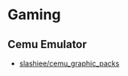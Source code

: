 # Gaming

## Cemu Emulator

- [slashiee/cemu_graphic_packs](https://github.com/slashiee/cemu_graphic_packs)
